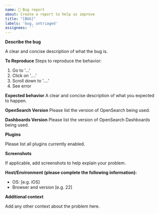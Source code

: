 ```yaml
---
name: 🐛 Bug report
about: Create a report to help us improve
title: "[BUG]"
labels: 'bug, untriaged'
assignees: ''
---
```


**Describe the bug**

A clear and concise description of what the bug is.

**To Reproduce**
Steps to reproduce the behavior:
1. Go to '...'
2. Click on '....'
3. Scroll down to '....'
4. See error

**Expected behavior**
A clear and concise description of what you expected to happen.

**OpenSearch Version**
Please list the version of OpenSearch being used.

**Dashboards Version**
Please list the version of OpenSearch Dashboards being used.

**Plugins**

Please list all plugins currently enabled.

**Screenshots**

If applicable, add screenshots to help explain your problem.

**Host/Environment (please complete the following information):**
 - OS: [e.g. iOS]
 - Browser and version [e.g. 22]

**Additional context**

Add any other context about the problem here.